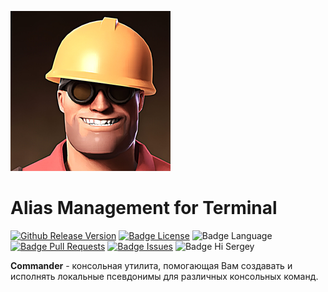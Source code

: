 ![logo](assets/final/logo/downscale_final_logo_2.png)

<h1 align="left">Alias Management for Terminal</h1>

[![Github Release Version](https://img.shields.io/badge/release-V1.0-red.svg)](https://github.com/maxproger338/releases)
[![Badge License]](LICENSE)
![Badge Language]
[![Badge Pull Requests]](https://github.com/MaxProger338/Commander/pulls)
[![Badge Issues]](https://github.com/MaxProger338/Commander/issues) 
![Badge Hi Sergey]


__Commander__  - консольная утилита, помогающая Вам создавать и исполнять локальные псевдонимы для различных консольных команд.

<!----------------------------------{ Badges }--------------------------------->

[Badge License]:       https://img.shields.io/github/license/maxproger338/Commander
[Badge Language]:      https://img.shields.io/github/languages/top/maxproger338/Commander
[Badge Pull Requests]: https://img.shields.io/github/issues-pr/maxproger338/Commander
[Badge Issues]:        https://img.shields.io/github/issues/maxproger338/Commander
[Badge Hi Sergey]:     https://img.shields.io/badge/Hi-mom!-ff69b4